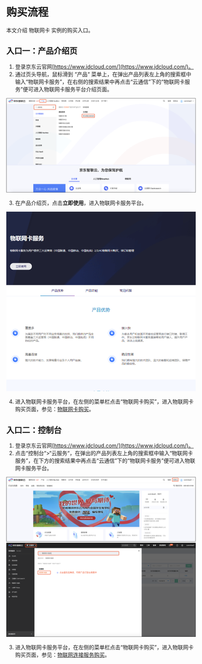 # 购买流程

本文介绍 物联网卡 实例的购买入口。

## 入口一：产品介绍页

1. 登录京东云官网[https://www.jdcloud.com/](https://www.jdcloud.com/)。
2. 通过页头导航，鼠标滑到 “产品“ 菜单上，在弹出产品列表左上角的搜索框中输入“物联网卡服务”，在右侧的搜索结果中再点击“云通信”下的“物联网卡服务”便可进入物联网卡服务平台介绍页面。

![物联网连接服务 控制台](../../../../image/Query-Card-Service/0426-c1.png)

3. 在产品介绍页，点击**立即使用**，进入物联网卡服务平台。

![物联网卡服务](../../../../image/Query-Card-Service/productpage.png)

4. 进入物联网卡服务平台，在左侧的菜单栏点击“物联网卡购买”，进入物联网卡购买页面，参见：[物联网卡购买](../Operation-Guide/Purchase.md)。


## 入口二：控制台

1. 登录京东云官网[https://www.jdcloud.com/](https://www.jdcloud.com/)。
2. 点击“控制台“>“云服务“，在弹出的产品列表左上角的搜索框中输入“物联网卡服务”，在下方的搜索结果中再点击“云通信”下的“物联网卡服务”便可进入物联网卡服务平台。

![物联网连接服务 控制台](../../../../image/Query-Card-Service/console-renewal-1.png)
![物联网连接服务 控制台](../../../../image/Query-Card-Service/console-renewal-2.png)

3. 进入物联网卡服务平台，在左侧的菜单栏点击“物联网卡购买”，进入物联网卡购买页面，参见：[物联网连接服务购买](../Operation-Guide/Purchase.md)。

